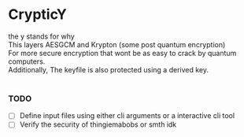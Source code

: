 # CrypticY

the y stands for why
<br>
This layers AESGCM and Krypton (some post quantum encryption) <br>
For more secure encryption that wont be as easy to crack by quantum computers.
<br>
Additionally, The keyfile is also protected using a derived key.
<br><br>

### TODO

-   [ ] Define input files using either cli arguments or a interactive cli tool
-   [ ] Verify the security of thingiemabobs or smth idk
